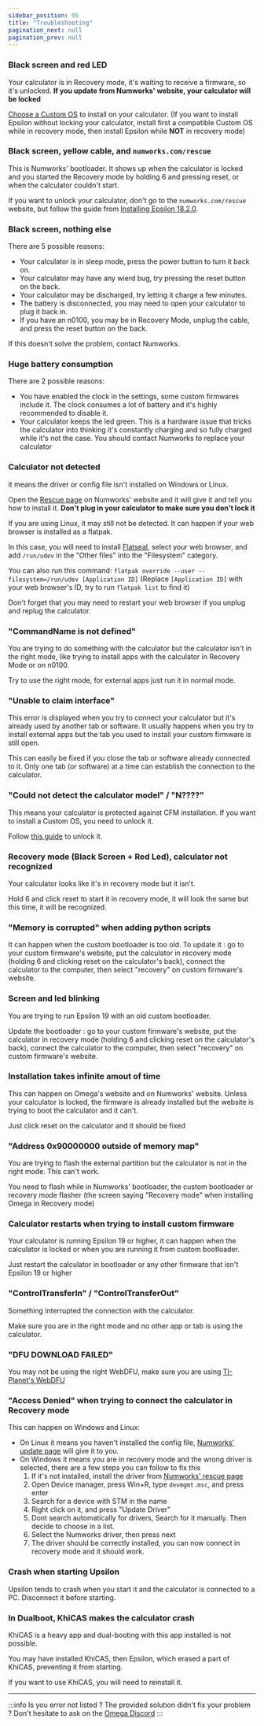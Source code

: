 ```yaml
---
sidebar_position: 95
title: "Troubleshooting"
pagination_next: null
pagination_prev: null
---
```


### Black screen and red LED

Your calculator is in Recovery mode, it's waiting to receive a firmware, so it's unlocked. **If you update from Numworks' website, your calculator will be locked**

[Choose a Custom OS](./cfw/choose-a-cfw) to install on your calculator. (If you want to install Epsilon without locking your calculator, install first a compatible Custom OS while in recovery mode, then install Epsilon while **NOT** in recovery mode)

### Black screen, yellow cable, and `numworks.com/rescue`

This is Numworks' bootloader. It shows up when the calculator is locked and you started the Recovery mode by holding 6 and pressing reset, or when the calculator couldn't start.

If you want to unlock your calculator, don't go to the `numworks.com/rescue` website, but follow the guide from [Installing Epsilon 18.2.0](/docs/unlock/phi/install-epsilon-18-2-0).

### Black screen, nothing else

There are 5 possible reasons:
- Your calculator is in sleep mode, press the power button to turn it back on.
- Your calculator may have any wierd bug, try pressing the reset button on the back.
- Your calculator may be discharged, try letting it charge a few minutes.
- The battery is disconnected, you may need to open your calculator to plug it back in.
- If you have an n0100, you may be in Recovery Mode, unplug the cable, and press the reset button on the back.

If this doesn't solve the problem, contact Numworks.

### Huge battery consumption

There are 2 possible reasons:
- You have enabled the clock in the settings, some custom firmwares include it. The clock consumes a lot of battery and it's highly recommended to disable it.
- Your calculator keeps the led green. This is a hardware issue that tricks the calculator into thinking it's constantly charging and so fully charged while it's not the case. You should contact Numworks to replace your calculator

### Calculator not detected

it means the driver or config file isn't installed on Windows or Linux.

Open the [Rescue page](https://numworks.com/rescue/) on Numworks' website and it will give it and tell you how to install it. **Don't plug in your calculator to make sure you don't lock it**

If you are using Linux, it may still not be detected. It can happen if your web browser is installed as a flatpak.

In this case, you will need to install [Flatseal](https://flathub.org/apps/com.github.tchx84.Flatseal), select your web browser, and add `/run/udev` in the "Other files" into the "Filesystem" category.

You can also run this command: `flatpak override --user --filesystem=/run/udev [Application ID]` (Replace `[Application ID]` with your web browser's ID, try to run `flatpak list` to find it)

Don't forget that you may need to restart your web browser if you unplug and replug the calculator.

### "CommandName is not defined"

You are trying to do something with the calculator but the calculator isn't in the right mode, like trying to install apps with the calculator in Recovery Mode or on n0100.

Try to use the right mode, for external apps just run it in normal mode.

### "Unable to claim interface"

This error is displayed when you try to connect your calculator but it's already used by another tab or software. It usually happens when you try to install external apps but the tab you used to install your custom firmware is still open.

This can easily be fixed if you close the tab or software already connected to it. Only one tab (or software) at a time can establish the connection to the calculator.

### "Could not detect the calculator model" / "N????"

This means your calculator is protected against CFM installation. If you want to install a Custom OS, you need to unlock it.

Follow [this guide](intro) to unlock it.

### Recovery mode (Black Screen + Red Led), calculator not recognized

Your calculator looks like it's in recovery mode but it isn't.

Hold 6 and click reset to start it in recovery mode, it will look the same but this time, it will be recognized.

### "Memory is corrupted" when adding python scripts

It can happen when the custom bootloader is too old. To update it : go to your custom firmware's website, put the calculator in recovery mode (holding 6 and clicking reset on the calculator's back), connect the calculator to the computer, then select "recovery" on custom firmware's website.

### Screen and led blinking

You are trying to run Epsilon 19 with an old custom bootloader.

Update the bootloader : go to your custom firmware's website, put the calculator in recovery mode (holding 6 and clicking reset on the calculator's back), connect the calculator to the computer,  then select "recovery" on custom firmware's website.

### Installation takes infinite amout of time

This can happen on Omega's website and on Numworks' website. Unless your calculator is locked, the firmware is already installed but the website is trying to boot the calculator and it can't.

Just click reset on the calculator and it should be fixed

### "Address 0x90000000 outside of memory map"

You are trying to flash the external partition but the calculator is not in the right mode. This can't work.

You need to flash while in Numworks' bootloader, the custom bootloader or recovery mode flasher (the screen saying "Recovery mode" when installing Omega in Recovery mode)

### Calculator restarts when trying to install custom firmware

Your calculator is running Epsilon 19 or higher, it can happen when the calculator is locked or when you are running it from custom bootloader.

Just restart the calculator in bootloader or any other firmware that isn't Epsilon 19 or higher

### "ControlTransferIn" / "ControlTransferOut"

Something interrupted the connection with the calculator.

Make sure you are in the right mode and no other app or tab is using the calculator.

### "DFU DOWNLOAD FAILED"

You may not be using the right WebDFU, make sure you are using [TI-Planet's WebDFU](https://ti-planet.github.io/webdfu_numworks/n0110/)

### "Access Denied" when trying to connect the calculator in Recovery mode

This can happen on Windows and Linux:
- On Linux it means you haven't installed the config file, [Numworks' update page](https://numworks.com/update/) will give it to you.
- On Windows it means you are in recovery mode and the wrong driver is selected, there are a few steps you can follow to fix this
  1. If it's not installed, install the driver from [Numworks' rescue page](https://numworks.com/rescue/)
  2. Open Device manager, press Win+R, type `devmgmt.msc`, and press enter
  3. Search for a device with STM in the name
  4. Right click on it, and press "Update Driver"
  5. Dont search automatically for drivers, Search for it manually. Then decide to choose in a list.
  6. Select the Numworks driver, then press next
  7. The driver should be correctly installed, you can now connect in recovery mode and it should work.

### Crash when starting Upsilon

Upsilon tends to crash when you start it and the calculator is connected to a PC. Disconnect it before starting.

### In Dualboot, KhiCAS makes the calculator crash

KhiCAS is a heavy app and dual-booting with this app installed is not possible.

You may have installed KhiCAS, then Epsilon, which erased a part of KhiCAS, preventing it from starting.

If you want to use KhiCAS, you will need to reinstall it.

___

:::info
Is you error not listed ? The provided solution didn't fix your problem ? Don't hesitate to ask on the [Omega Discord](https://discord.gg/X2TWhh9)
:::
